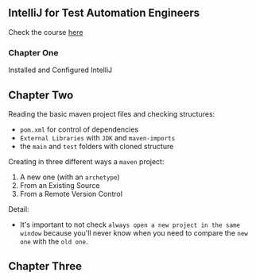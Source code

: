 ## IntelliJ for Test Automation Engineers
Check the course [here](https://testautomationu.applitools.com/intellij/)


### Chapter One
Installed and Configured IntelliJ

## Chapter Two

Reading the basic maven project files and checking structures:
- `pom.xml` for control of dependencies
- `External Libraries` with `JDK` and `maven-imports`
- the `main` and `test` folders with cloned structure

Creating in three different ways a `maven` project:
1. A new one (with an `archetype`)
2. From an Existing Source
3. From a Remote Version Control

Detail:
- It's important to not check `always open a new project in the same window` because you'll never know when you need to compare the `new one` with the `old one`.

## Chapter Three